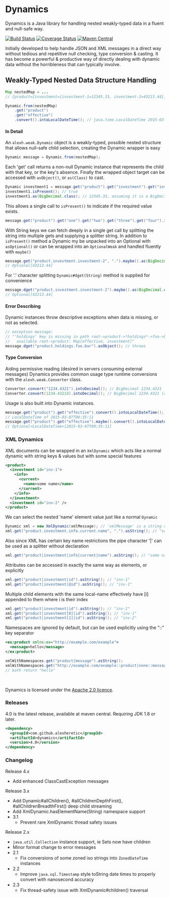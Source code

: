 Dynamics
========
Dynamics is a Java library for handling nested weakly-typed data in a fluent and null-safe way.

[![Build Status](https://travis-ci.org/alexheretic/dynamics.svg?branch=master)](https://travis-ci.org/alexheretic/dynamics)
[![Coverage Status](https://coveralls.io/repos/alexheretic/dynamics/badge.svg?branch=master&service=github)](https://coveralls.io/github/alexheretic/dynamics?branch=master)
[![Maven Central](https://img.shields.io/maven-central/v/com.github.alexheretic/dynamics.svg)](http://mvnrepository.com/artifact/com.github.alexheretic/dynamics)

Initially developed to help handle JSON and XML messages in a direct way without tedious and repetitive null checking, type conversion & casting. It has become a powerful & productive way of directly dealing with dynamic data without the horribleness that can typically involve.

## Weakly-Typed Nested Data Structure Handling
```java
Map nestedMap = ...
// {product={investment={investment-1=12345.33, investment-2=43213.44}, effective=2015-03-07T00:35:11}}

Dynamic.from(nestedMap)
    .get("product")
    .get("effective")
    .convert().intoLocalDateTime(); // java.time.LocalDateTime 2015-03-07T00:35:11
```

#### In Detail

An `alexh.weak.Dynamic` object is a weakly-typed, possible nested structure that allows null-safe child selection, creating the Dynamic wrapper is easy

```java
Dynamic message = Dynamic.from(nestedMap);
```

Each 'get' call returns a non-null Dynamic instance that represents the child with that key, or the key's absence. Finally the wrapped object target can be accessed with `asObject()`, or `as(Class)` to cast.

```java
Dynamic investment1 = message.get("product").get("investment").get("investment-1"); // null & exception safe
investment1.isPresent(); // true
investment1.as(BigDecimal.class); // 12345.33, assuming it is a BigDecimal
```

This allows a single call to `isPresent()` to indicate if the required value exists.

```java
message.get("product").get("one").get("two").get("three").get("four").isPresent(); // false

```

With String keys we can fetch deeply in a single get call by splitting the string into multiple gets and supplying a splitter string. In addition to `isPresent()` method a Dynamic my be unpacked into an Optional with `asOptional()` or can be wrapped into an `OptionalWeak` and handled fluently with `maybe()`

```java
message.get("product.investment.investment-2", ".").maybe().as(BigDecimal.class);
// Optional[43213.44]
```

For '.' character splitting `Dynamic#dget(String)` method is supplied for convenience
```java
message.dget("product.investment.investment-2").maybe().as(BigDecimal.class);
// Optional[43213.44]
```

#### Error Describing

Dynamic instances throw descriptive exceptions when data is missing, or not as selected.
```java
// exception message:
// "'holdings' key is missing in path root->product->*holdings*->foo->bar,
//   available root->product: Map[effective, investment]"
message.dget("product.holdings.foo.bar").asObject(); // throws
```
#### Type Conversion

Aiding permissive reading (desired in servers consuming external messages) Dynamics provides common usage type runtime conversions with the `alexh.weak.Converter` class.
```java
Converter.convert("1234.4321").intoDecimal(); // BigDecimal 1234.4321
Converter.convert(1234.4321d).intoDecimal(); // BigDecimal 1234.4321 (approx)
```
Usage is also built into Dynamic instances.
```java
message.get("product").get("effective").convert().intoLocalDateTime();
// LocalDateTime of 2015-03-07T00:35:11
message.get("product").get("effective").maybe().convert().intoLocalDateTime();
// Optional<LocalDateTime>[2015-03-07T00:35:11]
```

### XML Dynamics

XML documents can be wrapped in an `XmlDynamic` which acts like a normal dynamic with string keys & values but with some special features
```xml
<product>
  <investment id="inv-1">
    <info>
      <current>
        <name>some name</name>
      </current>
    </info>
  </investment>
  <investment id="inv-2" />
</product>
```
We can select the nested 'name' element value just like a normal `Dynamic`
```java
Dynamic xml = new XmlDynamic(xmlMessage); // 'xmlMessage' is a string of the above xml
xml.get("product.investment.info.current.name", ".").asString(); // "some name"
```
Also since XML has certain key name restrictions the pipe character '|' can be used as a splitter without declaration
```java
xml.get("product|investment|info|current|name").asString(); // "some name"
```
Attributes can be accessed in exactly the same way as elements, or explicitly
```java
xml.get("product|investment|id").asString(); // "inv-1"
xml.get("product|investment|@id").asString(); // "inv-1"
```
Multiple child elements with the same local-name effectively have [i] appended to them where i is their index
```java
xml.get("product|investment|id").asString(); // "inv-1"
xml.get("product|investment[0]|id").asString(); // "inv-1"
xml.get("product|investment[1]|id").asString(); // "inv-2"
```
Namespaces are ignored by default, but can be used explicitly using the "::" key separator
```xml
<ex:product xmlns:ex="http://example.com/example">
  <message>hello</message>
</ex:product>
```
```java
xmlWithNamespaces.get("product|message").asString();
xmlWithNamespaces.get("http://example.com/example::product|none::message").asString();
// both return "hello"
```
<br/>

Dynamics is licensed under the [Apache 2.0 licence](http://www.apache.org/licenses/LICENSE-2.0.html).

### Releases

4.0 is the latest release, available at maven central. Requiring JDK 1.8 or later.

```xml
<dependency>
  <groupId>com.github.alexheretic</groupId>
  <artifactId>dynamics</artifactId>
  <version>4.0</version>
</dependency>
```

### Changelog
Release 4.x
* Add enhanced ClassCastException messages

Release 3.x
* Add Dynamic#allChildren(), #allChildrenDepthFirst(), #allChildrenBreadthFirst() deep child streaming
* Add XmlDynamic.hasElementName(String) namespace support
* 3.1
    -  Prevent rare XmlDynamic thread safety issues

Release 2.x
* `java.util.Collection` instance support, ie Sets now have children
* Minor format change to error messages
* 2.1
    - Fix conversions of some zoned iso strings into `ZonedDateTime` instances
* 2.2
     - Improve `java.sql.Timestamp` style toString date times to properly convert with nanosecond accuracy
* 2.3
     - Fix thread-safety issue with XmlDynamic#children() traversal
